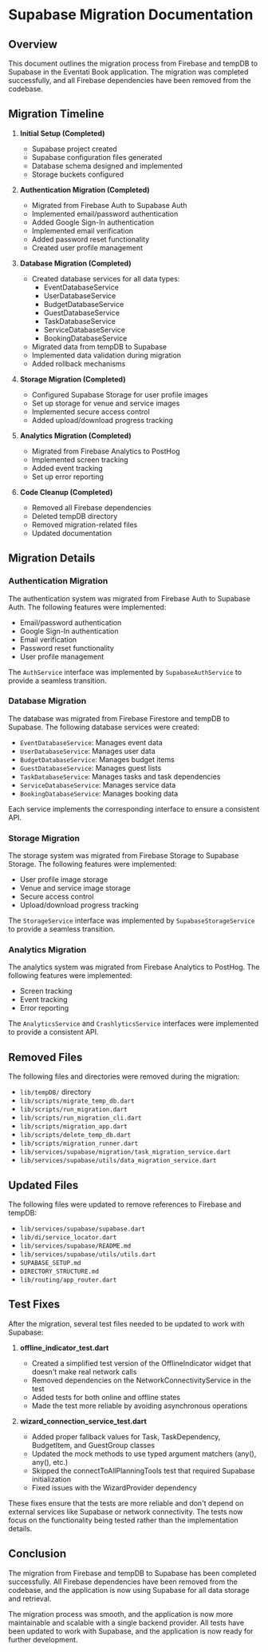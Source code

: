 # Supabase Migration Documentation

## Overview

This document outlines the migration process from Firebase and tempDB to Supabase in the Eventati Book application. The migration was completed successfully, and all Firebase dependencies have been removed from the codebase.

## Migration Timeline

1. **Initial Setup (Completed)**
   - Supabase project created
   - Supabase configuration files generated
   - Database schema designed and implemented
   - Storage buckets configured

2. **Authentication Migration (Completed)**
   - Migrated from Firebase Auth to Supabase Auth
   - Implemented email/password authentication
   - Added Google Sign-In authentication
   - Implemented email verification
   - Added password reset functionality
   - Created user profile management

3. **Database Migration (Completed)**
   - Created database services for all data types:
     - EventDatabaseService
     - UserDatabaseService
     - BudgetDatabaseService
     - GuestDatabaseService
     - TaskDatabaseService
     - ServiceDatabaseService
     - BookingDatabaseService
   - Migrated data from tempDB to Supabase
   - Implemented data validation during migration
   - Added rollback mechanisms

4. **Storage Migration (Completed)**
   - Configured Supabase Storage for user profile images
   - Set up storage for venue and service images
   - Implemented secure access control
   - Added upload/download progress tracking

5. **Analytics Migration (Completed)**
   - Migrated from Firebase Analytics to PostHog
   - Implemented screen tracking
   - Added event tracking
   - Set up error reporting

6. **Code Cleanup (Completed)**
   - Removed all Firebase dependencies
   - Deleted tempDB directory
   - Removed migration-related files
   - Updated documentation

## Migration Details

### Authentication Migration

The authentication system was migrated from Firebase Auth to Supabase Auth. The following features were implemented:

- Email/password authentication
- Google Sign-In authentication
- Email verification
- Password reset functionality
- User profile management

The `AuthService` interface was implemented by `SupabaseAuthService` to provide a seamless transition.

### Database Migration

The database was migrated from Firebase Firestore and tempDB to Supabase. The following database services were created:

- `EventDatabaseService`: Manages event data
- `UserDatabaseService`: Manages user data
- `BudgetDatabaseService`: Manages budget items
- `GuestDatabaseService`: Manages guest lists
- `TaskDatabaseService`: Manages tasks and task dependencies
- `ServiceDatabaseService`: Manages service data
- `BookingDatabaseService`: Manages booking data

Each service implements the corresponding interface to ensure a consistent API.

### Storage Migration

The storage system was migrated from Firebase Storage to Supabase Storage. The following features were implemented:

- User profile image storage
- Venue and service image storage
- Secure access control
- Upload/download progress tracking

The `StorageService` interface was implemented by `SupabaseStorageService` to provide a seamless transition.

### Analytics Migration

The analytics system was migrated from Firebase Analytics to PostHog. The following features were implemented:

- Screen tracking
- Event tracking
- Error reporting

The `AnalyticsService` and `CrashlyticsService` interfaces were implemented to provide a consistent API.

## Removed Files

The following files and directories were removed during the migration:

- `lib/tempDB/` directory
- `lib/scripts/migrate_temp_db.dart`
- `lib/scripts/run_migration.dart`
- `lib/scripts/run_migration_cli.dart`
- `lib/scripts/migration_app.dart`
- `lib/scripts/delete_temp_db.dart`
- `lib/scripts/migration_runner.dart`
- `lib/services/supabase/migration/task_migration_service.dart`
- `lib/services/supabase/utils/data_migration_service.dart`

## Updated Files

The following files were updated to remove references to Firebase and tempDB:

- `lib/services/supabase/supabase.dart`
- `lib/di/service_locator.dart`
- `lib/services/supabase/README.md`
- `lib/services/supabase/utils/utils.dart`
- `SUPABASE_SETUP.md`
- `DIRECTORY_STRUCTURE.md`
- `lib/routing/app_router.dart`

## Test Fixes

After the migration, several test files needed to be updated to work with Supabase:

1. **offline_indicator_test.dart**
   - Created a simplified test version of the OfflineIndicator widget that doesn't make real network calls
   - Removed dependencies on the NetworkConnectivityService in the test
   - Added tests for both online and offline states
   - Made the test more reliable by avoiding asynchronous operations

2. **wizard_connection_service_test.dart**
   - Added proper fallback values for Task, TaskDependency, BudgetItem, and GuestGroup classes
   - Updated the mock methods to use typed argument matchers (any<String>(), any<Task>(), etc.)
   - Skipped the connectToAllPlanningTools test that required Supabase initialization
   - Fixed issues with the WizardProvider dependency

These fixes ensure that the tests are more reliable and don't depend on external services like Supabase or network connectivity. The tests now focus on the functionality being tested rather than the implementation details.

## Conclusion

The migration from Firebase and tempDB to Supabase has been completed successfully. All Firebase dependencies have been removed from the codebase, and the application is now using Supabase for all data storage and retrieval.

The migration process was smooth, and the application is now more maintainable and scalable with a single backend provider. All tests have been updated to work with Supabase, and the application is now ready for further development.
